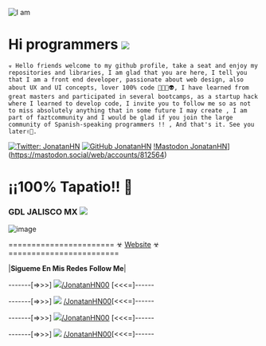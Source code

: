 ![I am](https://live.staticflickr.com/65535/50131484552_1819bc36e0_c.jpg)
  

# Hi programmers ![](https://img.icons8.com/clouds/60/000000/github.png)
  
```☣ Hello friends welcome to my github profile, take a seat and enjoy my repositories and libraries, I am glad that you are here, I tell you that I am a front end developer, passionate about web design, also about UX and UI concepts, lover 100% code 👨🏻‍💻👽, I have learned from great masters and participated in several bootcamps, as a startup hack where I learned to develop code, I invite you to follow me so as not to miss absolutely anything that in some future I may create , I am part of faztcommunity and I would be glad if you join the large community of Spanish-speaking programmers !! , And that's it. See you later✌🏻.```

[![Twitter: JonatanHN](https://img.shields.io/twitter/follow/jonatanhn00?style=social)](https://twitter.com/jonatanhn00)
[![GitHub JonatanHN](https://img.shields.io/github/followers/jonatanhn?label=follow&style=social)](https://github.com/jonatanhn)
[!Mastodon JonatanHN](https://img.shields.io/mastodon/follow/812564?style=social)](https://mastodon.social/web/accounts/812564)

# ¡¡100% Tapatio!! 🌮 
### GDL JALISCO MX ![](https://img.icons8.com/color/30/000000/mexico-circular.png)

![image](https://images.unsplash.com/photo-1561788655-79bf50b6b174?ixlib=rb-1.2.1&ixid=eyJhcHBfaWQiOjEyMDd9&auto=format&fit=crop&w=1189&q=80)

======================= ☣ [Website](https://jonatanhn-website.web.app) ☣ ========================

|**Sigueme En Mis Redes** **Follow Me**|


-------[=>>>]    ![](https://img.icons8.com/ios/24/000000/twitter-circled.png)[/JonatanHN00](https://twitter.com/jonatanhn00) [<<<=]------


-------[=>>>] ![](https://img.icons8.com/ios/24/000000/facebook.png) [/JonatanHN00](https://facebook.com/jonatanhn00)[<<<=]------


-------[=>>>]   ![](https://img.icons8.com/ios/24/000000/instagram-new.png)[/JonatanHN00](https://instagram.com/jonatanhn00) [<<<=]------


-------[=>>>] ![](https://img.icons8.com/ios/24/000000/facebook-messenger.png) [/JonatanHN00]()[<<<=]------
